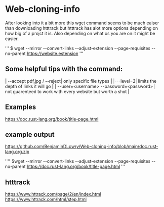 # Web-cloning-info

After looking into it a bit more this wget command seems to be much eaiser than downloading htttrack but htttrack has alot more options depending on how big of a projct it is.  Also depending on what os you are on it might be easier. 

'''
$ wget --mirror --convert-links --adjust-extension --page-requisites --no-parent <https://website.estension> 
 '''
## Some helpful tips with the command: 

| --accept pdf,jpg / --reject| only specific file types |
|---level=2| limits the depth of links it will go |
| --user=\<username\> --password=\<password\> | not guarenteed to work with every website but worth a shot |

## Examples 
https://doc.rust-lang.org/book/title-page.html

## example output
https://github.com/BenjaminDLowry/Web-cloning-info/blob/main/doc.rust-lang.org.zip

''''
$wget --mirror --convert-links --adjust-extension --page-requisites --no-parent https://doc.rust-lang.org/book/title-page.html 
'''

## htttrack 

https://www.httrack.com/page/2/en/index.html
https://www.httrack.com/html/step.html
